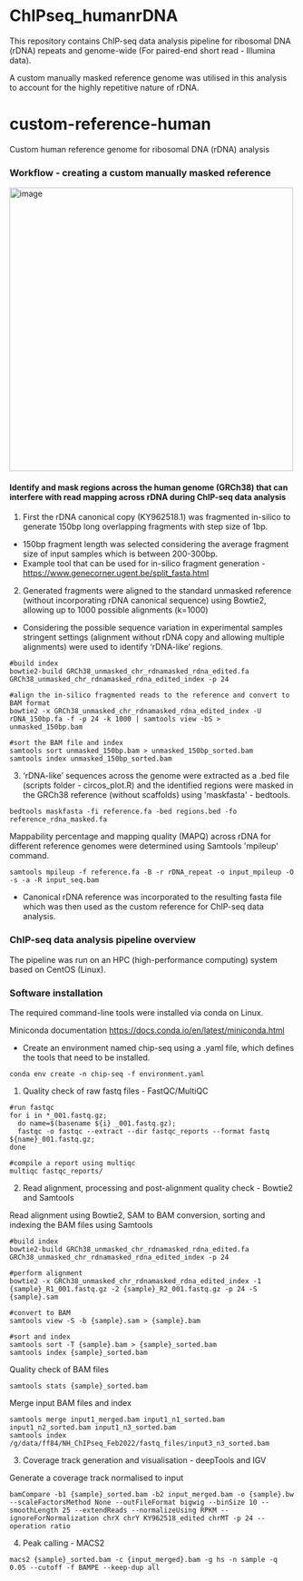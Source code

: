# ChIPseq_humanrDNA

This repository contains ChIP-seq data analysis pipeline for ribosomal DNA (rDNA) repeats and genome-wide (For paired-end short read - Illumina data). 

A custom manually masked reference genome was utilised in this analysis to account for the highly repetitive nature of rDNA. 

# custom-reference-human
Custom human reference genome for ribosomal DNA (rDNA) analysis

### Workflow - creating a custom manually masked reference 
<img width="500" alt="image" src="https://github.com/user-attachments/assets/1e89e246-6e82-42af-9840-0200d4cfa6ee" />

#### Identify and mask regions across the human genome (GRCh38) that can interfere with read mapping across rDNA during ChIP-seq data analysis

1. First the rDNA canonical copy (KY962518.1) was fragmented in-silico to generate 150bp long overlapping fragments with step size of 1bp.

  - 150bp fragment length was selected considering the average fragment size of input samples which is between 200-300bp. 
  - Example tool that can be used for in-silico fragment generation - https://www.genecorner.ugent.be/split_fasta.html  	

2. Generated fragments were aligned to the standard unmasked reference (without incorporating rDNA canonical sequence) using Bowtie2, allowing up to 1000 possible alignments (k=1000)

- Considering the possible sequence variation in experimental samples stringent settings (alignment without rDNA copy and allowing multiple alignments) were used to identify ‘rDNA-like’ regions.

```console
#build index
bowtie2-build GRCh38_unmasked_chr_rdnamasked_rdna_edited.fa GRCh38_unmasked_chr_rdnamasked_rdna_edited_index -p 24

#align the in-silico fragmented reads to the reference and convert to BAM format
bowtie2 -x GRCh38_unmasked_chr_rdnamasked_rdna_edited_index -U rDNA_150bp.fa -f -p 24 -k 1000 | samtools view -bS > unmasked_150bp.bam

#sort the BAM file and index
samtools sort unmasked_150bp.bam > unmasked_150bp_sorted.bam
samtools index unmasked_150bp_sorted.bam
```

3. ‘rDNA-like’ sequences across the genome were extracted as a .bed file (scripts folder - circos_plot.R) and the identified regions were masked in the GRCh38 reference (without scaffolds) using 'maskfasta' - bedtools.

```console
bedtools maskfasta -fi reference.fa -bed regions.bed -fo reference_rdna_masked.fa
```

Mappability percentage and mapping quality (MAPQ) across rDNA for different reference genomes were determined using Samtools 'mpileup' command.

```console
samtools mpileup -f reference.fa -B -r rDNA_repeat -o input_mpileup -O -s -a -R input_seq.bam
```

- Canonical rDNA reference was incorporated to the resulting fasta file which was then used as the custom reference for ChIP-seq data analysis.

### ChIP-seq data analysis pipeline overview

The pipeline was run on an HPC (high-performance computing) system based on CentOS (Linux).

### Software installation 

The required command-line tools were installed via conda on Linux. 

Miniconda documentation https://docs.conda.io/en/latest/miniconda.html

- Create an environment named chip-seq using a .yaml file, which defines the tools that need to be installed. 

```console
conda env create -n chip-seq -f environment.yaml
```
  
1. Quality check of raw fastq files - FastQC/MultiQC

```console
#run fastqc 
for i in *_001.fastq.gz;
  do name=$(basename ${i} _001.fastq.gz);
  fastqc -o fastqc --extract --dir fastqc_reports --format fastq ${name}_001.fastq.gz;
done

#compile a report using multiqc
multiqc fastqc_reports/
```

2. Read alignment, processing and post-alignment quality check - Bowtie2 and Samtools 

Read alignment using Bowtie2, SAM to BAM conversion, sorting and indexing the BAM files using Samtools

```console
#build index
bowtie2-build GRCh38_unmasked_chr_rdnamasked_rdna_edited.fa GRCh38_unmasked_chr_rdnamasked_rdna_edited_index -p 24

#perform alignment
bowtie2 -x GRCh38_unmasked_chr_rdnamasked_rdna_edited_index -1 {sample}_R1_001.fastq.gz -2 {sample}_R2_001.fastq.gz -p 24 -S {sample}.sam

#convert to BAM
samtools view -S -b {sample}.sam > {sample}.bam

#sort and index
samtools sort -T {sample}.bam > {sample}_sorted.bam
samtools index {sample}_sorted.bam

```

Quality check of BAM files

```console
samtools stats {sample}_sorted.bam
```

Merge input BAM files and index

```console
samtools merge input1_merged.bam input1_n1_sorted.bam input1_n2_sorted.bam input1_n3_sorted.bam
samtools index /g/data/ff84/NH_ChIPseq_Feb2022/fastq_files/input3_n3_sorted.bam
```

3. Coverage track generation and visualisation - deepTools and IGV

Generate a coverage track normalised to input

```console
bamCompare -b1 {sample}_sorted.bam -b2 input_merged.bam -o {sample}.bw --scaleFactorsMethod None --outFileFormat bigwig --binSize 10 --smoothLength 25 --extendReads --normalizeUsing RPKM --ignoreForNormalization chrX chrY KY962518_edited chrMT -p 24 --operation ratio
```

4. Peak calling - MACS2

```console
macs2 {sample}_sorted.bam -c {input_merged}.bam -g hs -n sample -q 0.05 --cutoff -f BAMPE --keep-dup all
```

